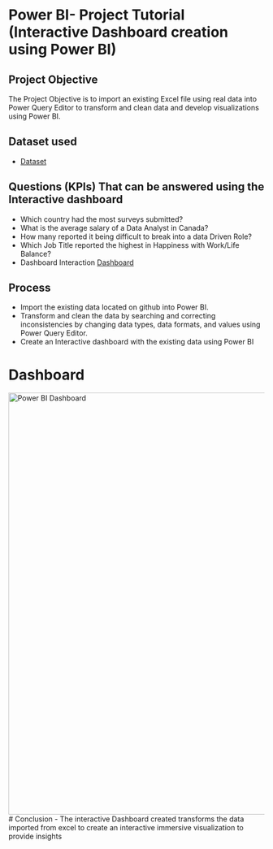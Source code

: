 # Power BI- Project Tutorial (Interactive Dashboard creation using Power BI)
## Project Objective
The Project Objective is to import an existing Excel file using real data into Power Query Editor to transform and clean data and develop visualizations using Power BI.
## Dataset used
- <a href="https://github.com/AlexTheAnalyst/Power-BI/blob/main/Power%20BI%20-%20Final%20Project.xlsx">Dataset </a>
## Questions (KPIs) That can be answered using the Interactive dashboard
-	Which country had the most surveys submitted?
-	What is the average salary of a Data Analyst in Canada?
-	How many reported it being difficult to break into a data Driven Role?
-	Which Job Title reported the highest in Happiness with Work/Life Balance?
- Dashboard Interaction <a href="https://github.com/alfredo2125/Data_Professional_Survey_Breakdown_AlexTheAnalyst/blob/main/Power%20BI%20Turtorial%20Project/Power%20BI%20Dashboard.png">Dashboard </a>
## Process
- Import the existing data located on github into Power BI.
- Transform and clean the data by searching and correcting inconsistencies by changing data types, data formats, and values using Power Query Editor.
-  Create an Interactive dashboard with the existing data using Power BI 
# Dashboard
<img width="1474" height="831" alt="Power BI Dashboard" src="https://github.com/user-attachments/assets/5a482e4d-c8b0-4b13-9c89-f03a1fa2452b" />
# Conclusion
- The interactive Dashboard created transforms the data imported from excel to create an interactive immersive visualization to provide insights
